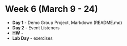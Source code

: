 # Week 6 (March 9 - 24)
* **Day 1** - Demo Group Project, Markdown (README.md)
* **Day 2** -  Event Listeners
* **HW** - 
* **Lab Day** - exercises